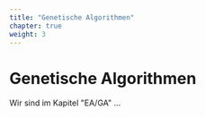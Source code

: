 ```yaml
---
title: "Genetische Algorithmen"
chapter: true
weight: 3
---
```



# Genetische Algorithmen

Wir sind im Kapitel "EA/GA" ...

